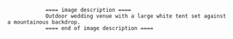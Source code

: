 
                ==== image description ====
                Outdoor wedding venue with a large white tent set against a mountainous backdrop.
                ==== end of image description ====
                